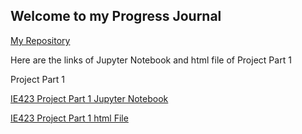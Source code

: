 ## Welcome to my Progress Journal

[My Repository](https://github.com/BU-IE-423/fall-23-ardaaturan)

Here are the links of Jupyter Notebook and html file of Project Part 1

Project Part 1

[IE423 Project Part 1 Jupyter Notebook](423_1_last.ipynb)

[IE423 Project Part 1 html File](423_1_last.html)

